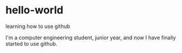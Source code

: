 # hello-world
learning how to use github

I'm a computer engineering student, junior year, and now I have finally started to use github.

